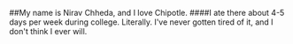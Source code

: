 ##My name is Nirav Chheda, and I love Chipotle.
####I ate there about 4-5 days per week during college. Literally. I've never gotten tired of it, and I don't think I ever will.